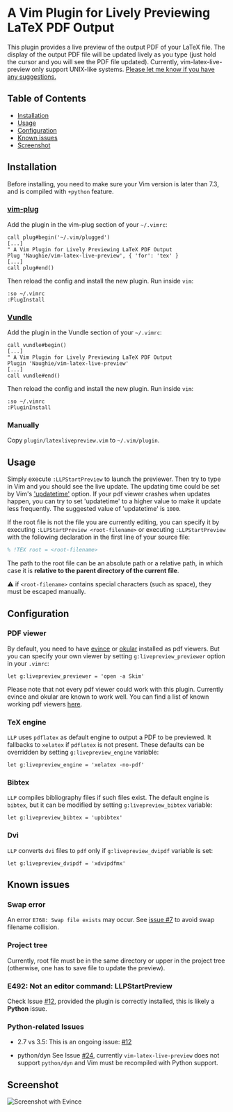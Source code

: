 A Vim Plugin for Lively Previewing LaTeX PDF Output
===================================================

This plugin provides a live preview of the output PDF of your LaTeX file. The
display of the output PDF file will be updated lively as you type (just hold
the cursor and you will see the PDF file updated). Currently,
vim-latex-live-preview only support UNIX-like systems. [Please let me know if
you have any suggestions.](.github/CONTRIBUTING.md)

Table of Contents
-----------------

- [Installation](#installation)
- [Usage](#usage)
- [Configuration](#configuration)
- [Known issues](#known-issues)
- [Screenshot](#screenshot)

Installation
------------

Before installing, you need to make sure your Vim version is later than 7.3,
and is compiled with `+python` feature.

### [vim-plug](https://github.com/junegunn/vim-plug)

Add the plugin in the vim-plug section of your `~/.vimrc`:

```vim
call plug#begin('~/.vim/plugged')
[...]
" A Vim Plugin for Lively Previewing LaTeX PDF Output
Plug 'Naughie/vim-latex-live-preview', { 'for': 'tex' }
[...]
call plug#end()
```

Then reload the config and install the new plugin. Run inside `vim`:

```vim
:so ~/.vimrc
:PlugInstall
```

### [Vundle](https://github.com/VundleVim/Vundle.vim)

Add the plugin in the Vundle section of your `~/.vimrc`:

```vim
call vundle#begin()
[...]
" A Vim Plugin for Lively Previewing LaTeX PDF Output
Plugin 'Naughie/vim-latex-live-preview'
[...]
call vundle#end()
```

Then reload the config and install the new plugin. Run inside `vim`:

```vim
:so ~/.vimrc
:PluginInstall
```

### Manually

Copy `plugin/latexlivepreview.vim` to `~/.vim/plugin`.

Usage
-----

Simply execute `:LLPStartPreview` to launch the previewer. Then try to type in
Vim and you should see the live update. The updating time could be set by Vim's
['updatetime'][] option. If your pdf viewer crashes when updates happen, you can
try to set 'updatetime' to a higher value to make it update less frequently. The
suggested value of 'updatetime' is `1000`.

If the root file is not the file you are currently editing, you can specify it
by executing `:LLPStartPreview <root-filename>` or executing `:LLPStartPreview`
with the following declaration in the first line of your source file:

```latex
% !TEX root = <root-filename>
```

The path to the root file can be an absolute path or a relative path, in which
case it is **relative to the parent directory of the current file**.

:warning: if `<root-filename>` contains special characters (such as space), they
must be escaped manually.

Configuration
-------------

### PDF viewer

By default, you need to have [evince][] or [okular][] installed as pdf viewers.
But you can specify your own viewer by setting `g:livepreview_previewer`
option in your `.vimrc`:

```vim
let g:livepreview_previewer = 'open -a Skim'
```

Please note that not every pdf viewer could work with this plugin. Currently
evince and okular are known to work well. You can find a list of known working
pdf viewers [here](https://github.com/xuhdev/vim-latex-live-preview/wiki/Known-Working-PDF-Viewers).

### TeX engine

`LLP` uses `pdflatex` as default engine to output a PDF to be previewed. It
fallbacks to `xelatex` if `pdflatex` is not present. These defaults can be
overridden by setting `g:livepreview_engine` variable:

```vim
let g:livepreview_engine = 'xelatex -no-pdf'
```

### Bibtex
`LLP` compiles bibliography files if such files exist. The default engine is `bibtex`, but it can be modified by setting `g:livepreview_bibtex` variable:

```vim
let g:livepreview_bibtex = 'upbibtex'
```

### Dvi
`LLP` converts `dvi` files to `pdf` only if `g:livepreview_dvipdf` variable is set:

```vim
let g:livepreview_dvipdf = 'xdvipdfmx'
```

Known issues
------------

### Swap error

An error `E768: Swap file exists` may occur. See
[issue #7](https://github.com/xuhdev/vim-latex-live-preview/issues/7) to avoid
swap filename collision.

### Project tree

Currently, root file must be in the same directory or upper in the project tree
(otherwise, one has to save file to update the preview).

### E492: Not an editor command: LLPStartPreview
Check Issue [#12](https://github.com/xuhdev/vim-latex-live-preview/issues/12), provided the plugin is correctly installed, this is likely a **Python** issue.

### Python-related Issues 

* 2.7 vs 3.5: 
This is an ongoing issue: [#12](https://github.com/xuhdev/vim-latex-live-preview/issues/12)

* python/dyn
See Issue [#24](https://github.com/xuhdev/vim-latex-live-preview/issues/24), currently ```vim-latex-live-preview``` does not support ```python/dyn``` and Vim must be recompiled with Python support. 


Screenshot
----------

![Screenshot with Evince](misc/screenshot-evince.gif)

<!--
The screenshot is at ./misc/screenshot-evince.gif
-->

['updatetime']: http://vimdoc.sourceforge.net/htmldoc/options.html#%27updatetime%27
[evince]: http://projects.gnome.org/evince/
[okular]: http://okular.kde.org/
